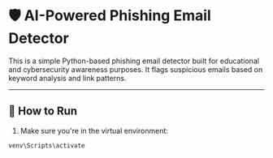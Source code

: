 # 🛡️ AI-Powered Phishing Email Detector

This is a simple Python-based phishing email detector built for educational and cybersecurity awareness purposes. It flags suspicious emails based on keyword analysis and link patterns.

---

## 🚀 How to Run

1. Make sure you're in the virtual environment:
```bash
venv\Scripts\activate
